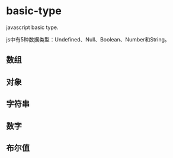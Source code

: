 # basic-type
javascript basic type.

js中有5种数据类型：Undefined、Null、Boolean、Number和String。

## 数组

## 对象


## 字符串


## 数字


## 布尔值

